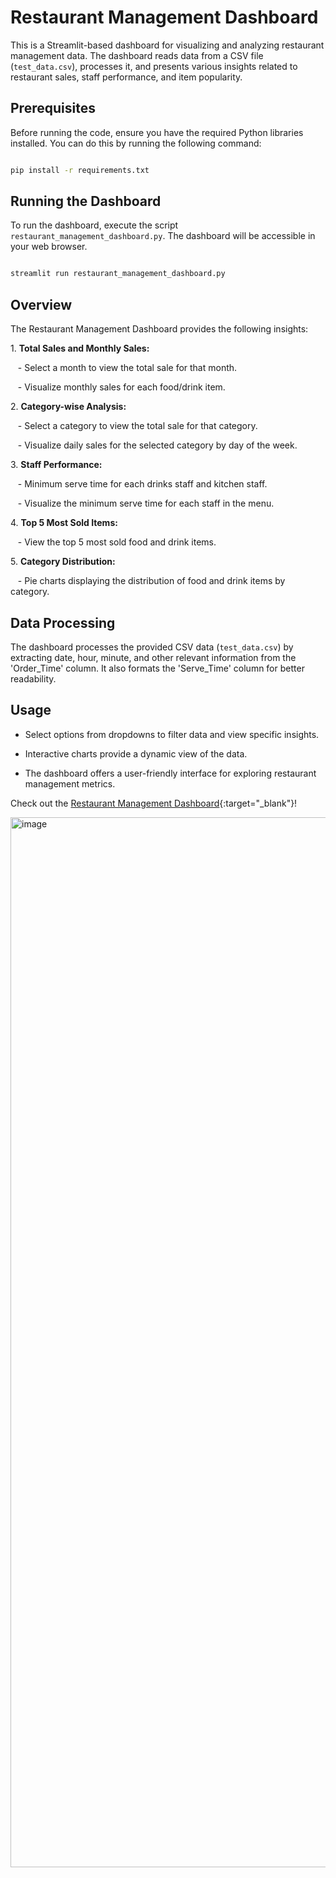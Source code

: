 # Restaurant Management Dashboard

This is a Streamlit-based dashboard for visualizing and analyzing restaurant management data. The dashboard reads data from a CSV file (`test_data.csv`), processes it, and presents various insights related to restaurant sales, staff performance, and item popularity.

## Prerequisites

Before running the code, ensure you have the required Python libraries installed. You can do this by running the following command:

```bash

pip install -r requirements.txt

```

## Running the Dashboard

To run the dashboard, execute the script `restaurant_management_dashboard.py`. The dashboard will be accessible in your web browser.

```bash

streamlit run restaurant_management_dashboard.py

```

## Overview

The Restaurant Management Dashboard provides the following insights:

1\. **Total Sales and Monthly Sales:**

   - Select a month to view the total sale for that month.

   - Visualize monthly sales for each food/drink item.

2\. **Category-wise Analysis:**

   - Select a category to view the total sale for that category.

   - Visualize daily sales for the selected category by day of the week.

3\. **Staff Performance:**

   - Minimum serve time for each drinks staff and kitchen staff.

   - Visualize the minimum serve time for each staff in the menu.

4\. **Top 5 Most Sold Items:**

   - View the top 5 most sold food and drink items.

5\. **Category Distribution:**

   - Pie charts displaying the distribution of food and drink items by category.

## Data Processing

The dashboard processes the provided CSV data (`test_data.csv`) by extracting date, hour, minute, and other relevant information from the 'Order_Time' column. It also formats the 'Serve_Time' column for better readability.

## Usage

- Select options from dropdowns to filter data and view specific insights.

- Interactive charts provide a dynamic view of the data.

- The dashboard offers a user-friendly interface for exploring restaurant management metrics.

Check out the [Restaurant Management Dashboard](https://dashboard-test.streamlit.app/){:target="_blank"}!

<img width="1680" alt="image" src="https://github.com/DomWatcharin/Data-test/assets/83498693/60af0e19-b125-4095-893c-876639b50150">

